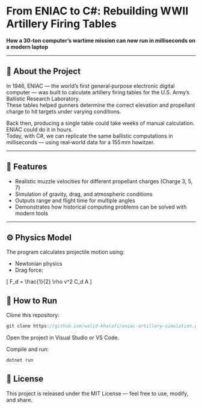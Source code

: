 # From ENIAC to C#: Rebuilding WWII Artillery Firing Tables

**How a 30‑ton computer’s wartime mission can now run in milliseconds on a modern laptop**

---

## 📜 About the Project
In 1946, ENIAC — the world’s first general‑purpose electronic digital computer — was built to calculate artillery firing tables for the U.S. Army’s Ballistic Research Laboratory.  
These tables helped gunners determine the correct elevation and propellant charge to hit targets under varying conditions.

Back then, producing a single table could take weeks of manual calculation. ENIAC could do it in hours.  
Today, with C#, we can replicate the same ballistic computations in milliseconds — using real‑world data for a 155 mm howitzer.

---

## 🎯 Features
- Realistic muzzle velocities for different propellant charges (Charge 3, 5, 7)
- Simulation of gravity, drag, and atmospheric conditions
- Outputs range and flight time for multiple angles
- Demonstrates how historical computing problems can be solved with modern tools

---

## ⚙️ Physics Model
The program calculates projectile motion using:
- Newtonian physics
- Drag force:  
  

\[
  F_d = \frac{1}{2} \rho v^2 C_d A
  \]

## 🚀 How to Run
Clone this repository:

```csharp
git clone https://github.com/walid-khalafi/eniac-artillery-simulation.git
```
Open the project in Visual Studio or VS Code.

Compile and run:

```bash
dotnet run
```

## 📌 License
This project is released under the MIT License — feel free to use, modify, and share.


